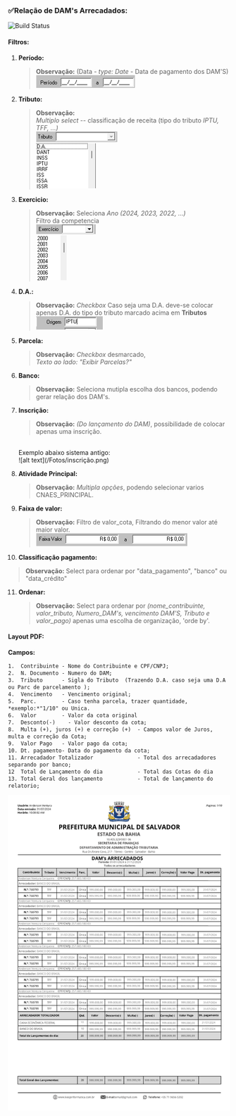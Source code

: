 ### ✅Relação de DAM's Arrecadados:
![Build Status](https://travis-ci.org/joemccann/dillinger.svg?branch=master)
####    Filtros:
1.  **Período:**
    >**Observação:** (Data - *type: Date* - Data de pagamento dos DAM'S) <br>
    ![alt text](Fotos/image.png)

2.  **Tributo:**
    >**Observação:** <br>   *Multiplo* _select_ -- classificação de receita (tipo do tributo *IPTU, TFF, ...)*<br>
    ![alt text](Fotos/image-1.png)<br>
    ![alt text](Fotos/image-2.png)

3.  **Exercicio:** 
    > **Observação:** Seleciona *Ano (2024, 2023, 2022, ...)* <br>
    Filtro da competencia<br>
    ![alt text](Fotos/image-3.png)<br>
    ![alt text](Fotos/image-4.png)

4.  **D.A.:** 
    > **Observação:** *Checkbox* Caso seja uma D.A. deve-se colocar apenas D.A. do tipo do tributo marcado acima em **Tributos**<br>
    ![alt text](Fotos/image-5.png)

5.  **Parcela:** 
    >**Observação:** *Checkbox* desmarcado,<br>  *Texto ao lado:* _"Exibir Parcelas?"_<br>

6. **Banco:**
    >**Observação:** Seleciona mutipla escolha dos bancos, podendo gerar relação dos DAM's. 

7.  **Inscrição:** 
    >**Observação:** *(Do lançamento do DAM)*, possibilidade de colocar apenas uma inscrição.
    <br> 
    Exemplo abaixo sistema antigo:<br> 
    ![alt text](/Fotos/inscrição.png)
    
8.  **Atividade Principal:** 
    >**Observação:** _Multipla opções_, podendo selecionar varios CNAES_PRINCIPAL. <br>

9.  **Faixa de valor:**
    > **Observação:** Filtro de valor_cota, Filtrando do menor valor até maior valor.<br>
    ![alt text](/fotos/faixa_valor.png)

10. **Classificação pagamento:**
> **Observação:** Select para ordenar por "data_pagamento", "banco" ou "data_crédito"

11. **Ordenar:**
    >**Observação:** Select para ordenar por *(nome_contribuinte, valor_tributo, Numero_DAM's, vencimento DAM'S, Tributo e valor_pago)* apenas uma escolha de organização, 'orde by'. 

####   Layout PDF:
**Campos:** 
 ```
1.  Contribuinte - Nome do Contribuinte e CPF/CNPJ;
2.  N. Documento - Numero do DAM;
3.  Tributo      - Sigla do Tributo  (Trazendo D.A. caso seja uma D.A ou Parc de parcelamento );
4.  Vencimento   - Vencimento original;
5.  Parc.        - Caso tenha parcela, trazer quantidade, *exemplo:*"1/10" ou Unica.
6.  Valor        - Valor da cota original 
7.  Desconto(-)    - Valor desconto da cota; 
8.  Multa (+), juros (+) e correção (+)  - Campos valor de Juros, multa e correção da Cota;
9.  Valor Pago   - Valor pago da cota;
10. Dt. pagamento- Data do pagamento da cota; 
11. Arrecadador Totalizador              - Total dos arrecadadores separando por banco; 
12  Total de Lançamento do dia           - Total das Cotas do dia 
13. Total Geral dos lançamento           - Total de lançamento do relatorio; 
```
![alt text](/Fotos/dam_arrecadados.png)
